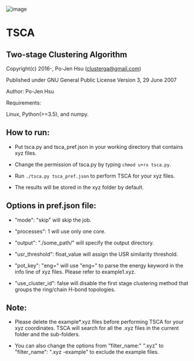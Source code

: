 ![image](http://sophai.github.io/arch_2013/files_2013/Coding/tsca/figure_1.png)

TSCA
====

Two-stage Clustering Algorithm
------------------------------

Copyright(c) 2016-, Po-Jen Hsu (clusterga@gmail.com)                           

Published under GNU General Public License Version 3, 29 June 2007

Author: Po-Jen Hsu

Requirements:

Linux, Python(>=3.5), and numpy.

How to run:
-----------

* Put tsca.py and tsca_pref.json in your working directory that contains xyz files.

* Change the permission of tsca.py by typing `chmod u+rx tsca.py`.

* Run `./tsca.py tsca_pref.json` to perform TSCA for your xyz files.

* The results will be stored in the xyz folder by default.

Options in pref.json file:
--------------------------

* "mode": "skip" will skip the job.

* "processes": 1 will use only one core.

* "output": "./some_path/" will specify the output directory.

* "usr_threshold": float_value will assign the USR similarity threshold. 

* "pot_key": "eng=" will use "eng=" to parse the energy keyword in the info line of xyz files. Please refer to example1.xyz.

* "use_cluster_id": false will disable the first stage clustering method that groups the ring/chain H-bond topologies.


Note:
-----

* Please delete the example*.xyz files before performing TSCA for your xyz coordinates. TSCA will search for all the .xyz files in the current folder and the sub-folders.

* You can also change the options from "filter_name:" ".xyz" to "filter_name": ".xyz -example" to exclude the example files.
